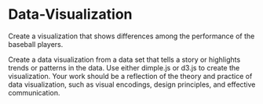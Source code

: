 # Data-Visualization
Create a visualization that shows differences among the performance of the baseball players.

Create a data visualization from a data set that tells a story or highlights trends or patterns in the data. Use either dimple.js or d3.js to create the visualization. Your work should be a reflection of the theory and practice of data visualization, such as visual encodings, design principles, and effective communication.
